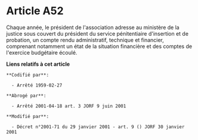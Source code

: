 # Article A52

Chaque année, le président de l'association adresse au ministère de la justice sous couvert du président du service
pénitentiaire d'insertion et de probation, un compte rendu administratif, technique et financier, comprenant notamment un
état de la situation financière et des comptes de l'exercice budgétaire écoulé.

**Liens relatifs à cet article**

	**Codifié par**:

	  - Arrêté 1959-02-27

	**Abrogé par**:

	  - Arrêté 2001-04-18 art. 3 JORF 9 juin 2001

	**Modifié par**:

	  - Décret n°2001-71 du 29 janvier 2001 - art. 9 () JORF 30 janvier 2001
